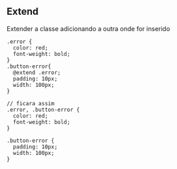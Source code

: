 ## Extend

Extender a classe adicionando a outra onde for inserido

    .error {
      color: red;
      font-weight: bold;
    }
    .button-error{
      @extend .error;
      padding: 10px;
      width: 100px;
    }

    // ficara assim
    .error, .button-error {
      color: red;
      font-weight: bold;
    }

    .button-error {
      padding: 10px;
      width: 100px;
    }
